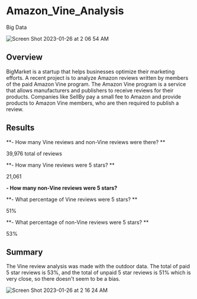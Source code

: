 # Amazon_Vine_Analysis
Big Data


![Screen Shot 2023-01-26 at 2 06 54 AM](https://user-images.githubusercontent.com/111101012/214809411-8800bb09-caea-46b0-91aa-b3bd4511d9a9.png)


## Overview

BigMarket is a startup that helps businesses optimize their marketing efforts. A recent project is to analyze Amazon reviews written by members of the paid Amazon Vine program. The Amazon Vine program is a service that allows manufacturers and publishers to receive reviews for their products. Companies like SellBy pay a small fee to Amazon and provide products to Amazon Vine members, who are then required to publish a review.

## Results

**- How many Vine reviews and non-Vine reviews were there? **

39,976 total of reviews

**- How many Vine reviews were 5 stars? ** 

21,061 

**- How many non-Vine reviews were 5 stars?**

**- What percentage of Vine reviews were 5 stars? **

51% 

**- What percentage of non-Vine reviews were 5 stars? **

53% 

## Summary 

The Vine review analysis was made with the outdoor data. The total of paid 5 star reviews is 53%, and the total of unpaid 5 star reviews is 51% which is very close, so there doesn't seem to be a bias. 

![Screen Shot 2023-01-26 at 2 16 24 AM](https://user-images.githubusercontent.com/111101012/214811296-a6382976-6910-4695-8392-51ee76586978.png)
